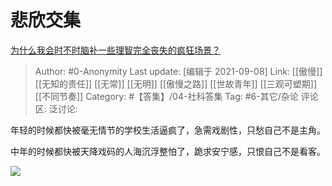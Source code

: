 # 悲欣交集
[为什么我会时不时脑补一些理智完全丧失的疯狂场景？](https://www.zhihu.com/question/447908937/answer/2109394187)

> Author: #0-Anonymity
> Last update: [编辑于 2021-09-08]
> Link: [[傲慢]] [[无知的责任]] [[无常]] [[无明]] [[傲慢之路]] [[世故青年]] [[三观可塑期]] [[不同节奏]]
> Category: #【答集】/04-社科答集
> Tag: #6-其它/杂论
> 评论区:
> 泛讨论:

年轻的时候都快被毫无情节的学校生活逼疯了，急需戏剧性，只愁自己不是主角。

中年的时候都快被天降戏码的人海沉浮整怕了，跪求安宁感，只恨自己不是看客。

![](https://pic2.zhimg.com/50/v2-5c10ed50ef9ce73ad1ae0ae14d9d1e39_720w.jpg?source=1940ef5c)
